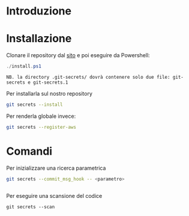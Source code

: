 # Introduzione
# Installazione
Clonare il repository dal [sito](https://github.com/awslabs/git-secrets.git) e poi eseguire da Powershell:
```Powershell
./install.ps1
```
	NB. la directory .git-secrets/ dovrà contenere solo due file: git-secrets e git-secrets.1
Per installarla sul nostro repository
```bash
git secrets --install
```
Per renderla globale invece:
```bash
git secrets --register-aws
```

# Comandi
Per inizializzare una ricerca parametrica
```bash
git secrets --commit_msg_hook -- <parametro>
```
```parametri

```
Per eseguire una scansione del codice
```shell
git secrets --scan
```
 